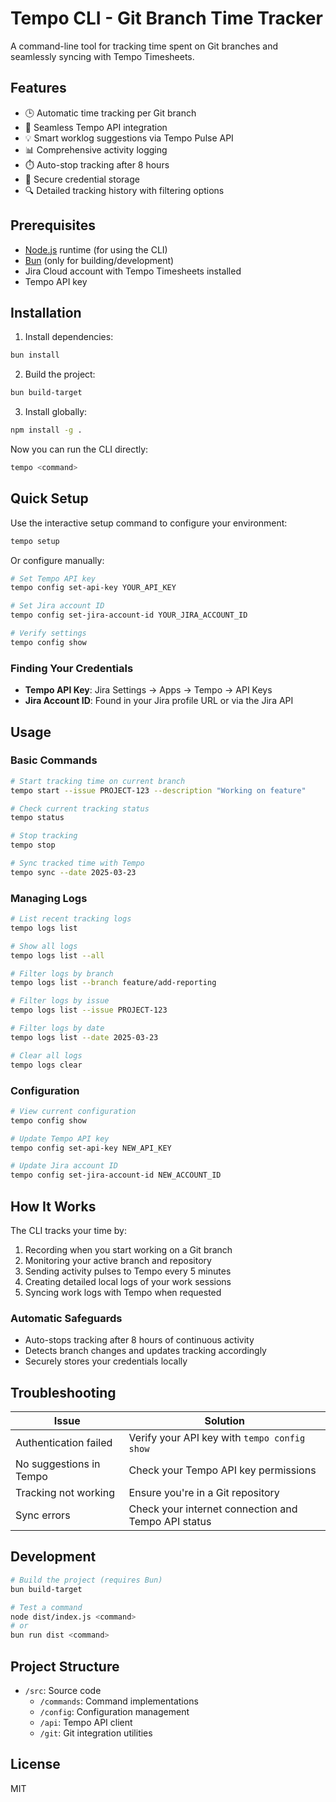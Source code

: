 # Tempo CLI - Git Branch Time Tracker

A command-line tool for tracking time spent on Git branches and seamlessly syncing with Tempo Timesheets.

## Features

- 🕒 Automatic time tracking per Git branch
- 🔄 Seamless Tempo API integration
- 💡 Smart worklog suggestions via Tempo Pulse API
- 📊 Comprehensive activity logging
- ⏱️ Auto-stop tracking after 8 hours
- 🔐 Secure credential storage
- 🔍 Detailed tracking history with filtering options

## Prerequisites

- [Node.js](https://nodejs.org/) runtime (for using the CLI)
- [Bun](https://bun.sh/) (only for building/development)
- Jira Cloud account with Tempo Timesheets installed
- Tempo API key

## Installation

1. Install dependencies:
```bash
bun install
```

2. Build the project:
```bash
bun build-target
```

3. Install globally:
```bash
npm install -g .
```

Now you can run the CLI directly:
```bash
tempo <command>
```

## Quick Setup

Use the interactive setup command to configure your environment:

```bash
tempo setup
```

Or configure manually:

```bash
# Set Tempo API key
tempo config set-api-key YOUR_API_KEY

# Set Jira account ID
tempo config set-jira-account-id YOUR_JIRA_ACCOUNT_ID

# Verify settings
tempo config show
```

### Finding Your Credentials

- **Tempo API Key**: Jira Settings → Apps → Tempo → API Keys
- **Jira Account ID**: Found in your Jira profile URL or via the Jira API

## Usage

### Basic Commands

```bash
# Start tracking time on current branch
tempo start --issue PROJECT-123 --description "Working on feature"

# Check current tracking status
tempo status

# Stop tracking
tempo stop

# Sync tracked time with Tempo
tempo sync --date 2025-03-23
```

### Managing Logs

```bash
# List recent tracking logs
tempo logs list

# Show all logs
tempo logs list --all

# Filter logs by branch
tempo logs list --branch feature/add-reporting

# Filter logs by issue
tempo logs list --issue PROJECT-123

# Filter logs by date
tempo logs list --date 2025-03-23

# Clear all logs
tempo logs clear
```

### Configuration

```bash
# View current configuration
tempo config show

# Update Tempo API key
tempo config set-api-key NEW_API_KEY

# Update Jira account ID
tempo config set-jira-account-id NEW_ACCOUNT_ID
```

## How It Works

The CLI tracks your time by:

1. Recording when you start working on a Git branch
2. Monitoring your active branch and repository
3. Sending activity pulses to Tempo every 5 minutes
4. Creating detailed local logs of your work sessions
5. Syncing work logs with Tempo when requested

### Automatic Safeguards

- Auto-stops tracking after 8 hours of continuous activity
- Detects branch changes and updates tracking accordingly
- Securely stores your credentials locally

## Troubleshooting

| Issue | Solution |
|-------|----------|
| Authentication failed | Verify your API key with `tempo config show` |
| No suggestions in Tempo | Check your Tempo API key permissions |
| Tracking not working | Ensure you're in a Git repository |
| Sync errors | Check your internet connection and Tempo API status |

## Development

```bash
# Build the project (requires Bun)
bun build-target

# Test a command
node dist/index.js <command>
# or
bun run dist <command>
```

## Project Structure

- `/src`: Source code
  - `/commands`: Command implementations
  - `/config`: Configuration management
  - `/api`: Tempo API client
  - `/git`: Git integration utilities

## License

MIT
